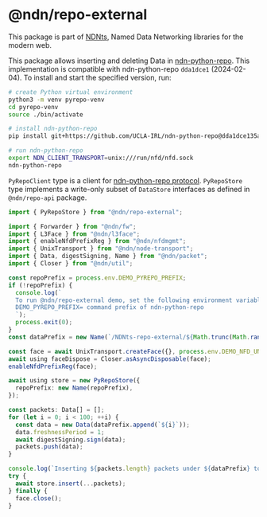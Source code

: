 # @ndn/repo-external

This package is part of [NDNts](https://yoursunny.com/p/NDNts/), Named Data Networking libraries for the modern web.

This package allows inserting and deleting Data in [ndn-python-repo](https://github.com/UCLA-IRL/ndn-python-repo).
This implementation is compatible with ndn-python-repo `dda1dce1` (2024-02-04).
To install and start the specified version, run:

```bash
# create Python virtual environment
python3 -m venv pyrepo-venv
cd pyrepo-venv
source ./bin/activate

# install ndn-python-repo
pip install git+https://github.com/UCLA-IRL/ndn-python-repo@dda1dce135a952498a2a79d3cddf9c3ee33399d0

# run ndn-python-repo
export NDN_CLIENT_TRANSPORT=unix:///run/nfd/nfd.sock
ndn-python-repo
```

`PyRepoClient` type is a client for [ndn-python-repo protocol](https://github.com/UCLA-IRL/ndn-python-repo/tree/dda1dce135a952498a2a79d3cddf9c3ee33399d0/docs/src/specification).
`PyRepoStore` type implements a write-only subset of `DataStore` interfaces as defined in `@ndn/repo-api` package.

```ts
import { PyRepoStore } from "@ndn/repo-external";

import { Forwarder } from "@ndn/fw";
import { L3Face } from "@ndn/l3face";
import { enableNfdPrefixReg } from "@ndn/nfdmgmt";
import { UnixTransport } from "@ndn/node-transport";
import { Data, digestSigning, Name } from "@ndn/packet";
import { Closer } from "@ndn/util";

const repoPrefix = process.env.DEMO_PYREPO_PREFIX;
if (!repoPrefix) {
  console.log(`
  To run @ndn/repo-external demo, set the following environment variables:
  DEMO_PYREPO_PREFIX= command prefix of ndn-python-repo
  `);
  process.exit(0);
}
const dataPrefix = new Name(`/NDNts-repo-external/${Math.trunc(Math.random() * 1e8)}`);

const face = await UnixTransport.createFace({}, process.env.DEMO_NFD_UNIX ?? "/run/nfd/nfd.sock");
await using faceDispose = Closer.asAsyncDisposable(face);
enableNfdPrefixReg(face);

await using store = new PyRepoStore({
  repoPrefix: new Name(repoPrefix),
});

const packets: Data[] = [];
for (let i = 0; i < 100; ++i) {
  const data = new Data(dataPrefix.append(`${i}`));
  data.freshnessPeriod = 1;
  await digestSigning.sign(data);
  packets.push(data);
}

console.log(`Inserting ${packets.length} packets under ${dataPrefix} to ${repoPrefix}`);
try {
  await store.insert(...packets);
} finally {
  face.close();
}
```
